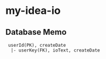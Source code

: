 # my-idea-io

## Database Memo

```
 userId(PK), createDate
  |- userKey(FK), ioText, createDate
```